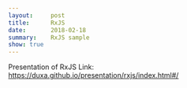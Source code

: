 ```yaml
---
layout:     post
title:      RxJS
date:       2018-02-18
summary:    RxJS sample
show: true
---
```


Presentation of RxJS
Link: <a href="/presentation/rxjs/index.html#/">https://duxa.github.io/presentation/rxjs/index.html#/</a>